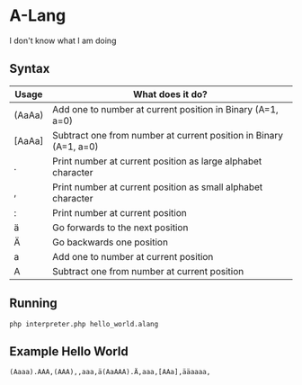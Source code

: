 # A-Lang

I don't know what I am doing

## Syntax

| Usage  | What does it do?                                                  |
|--------|-------------------------------------------------------------------|
| (AaAa) | Add one to number at current position in Binary (A=1, a=0)        |
| [AaAa] | Subtract one from number at current position in Binary (A=1, a=0) |
| .      | Print number at current position as large alphabet character      |
| ,      | Print number at current position as small alphabet character      |
| :      | Print number at current position                                  |
| ä      | Go forwards to the next position                                  |
| Ä      | Go backwards one position                                         |
| a      | Add one to number at current position                             |
| A      | Subtract one from number at current position                      |

## Running

```
php interpreter.php hello_world.alang 
```

## Example Hello World
```
(Aaaa).AAA,(AAA),,aaa,ä(AaAAA).Ä,aaa,[AAa],ääaaaa,
```